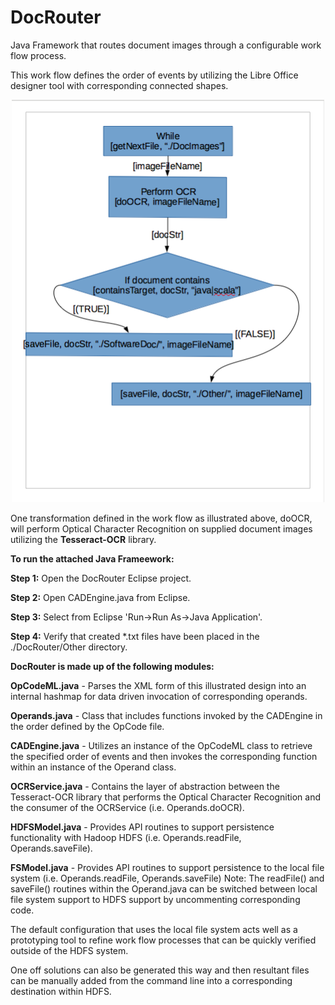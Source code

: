 # DocRouter
Java Framework that routes document images through a configurable work flow process.<p>
This work flow defines the order of events by utilizing the Libre Office designer tool with corresponding connected shapes.<p>
<p align="center">
  <img src="./WorkFlowExample.png" width="500"/>
</p>
One transformation defined in the work flow as illustrated above, doOCR, will perform Optical Character Recognition on supplied document images utilizing the <b>Tesseract-OCR</b> library.<p><p>
<b>To run the attached Java Frameework:</b><p><p>
<b>Step 1:</b>  Open the DocRouter Eclipse project.<p>
<b>Step 2:</b>  Open CADEngine.java from Eclipse.<p>
<b>Step 3:</b>  Select from Eclipse 'Run->Run As->Java Application'.<p>
<b>Step 4:</b>  Verify that created *.txt files have been placed in the ./DocRouter/Other directory.<p>
<p><b>DocRouter is made up of the following modules:</b><p><p>
<b>OpCodeML.java</b> - Parses the XML form of this illustrated design into an internal hashmap for data driven invocation of corresponding operands.<p>
<b>Operands.java</b> - Class that includes functions invoked by the CADEngine in the order defined by the OpCode file.<p>
<b>CADEngine.java</b> - Utilizes an instance of the OpCodeML class to retrieve the specified order of events and then invokes the corresponding function within an instance of the Operand class.<p>
<b>OCRService.java</b> - Contains the layer of abstraction between the Tesseract-OCR library that performs the Optical Character Recognition and the consumer of the OCRService (i.e. Operands.doOCR).<p>
<b>HDFSModel.java</b> - Provides API routines to support persistence functionality with Hadoop HDFS (i.e. Operands.readFile, Operands.saveFile).<p>
<b>FSModel.java</b> - Provides API routines to support persistence to the local file system (i.e. Operands.readFile, Operands.saveFile)
Note: The readFile() and saveFile() routines within the Operand.java can be switched between local file system support to HDFS support by uncommenting corresponding code.
<p><p>The default configuration that uses the local file system acts well as a prototyping tool to refine work flow processes that can be quickly verified outside of the HDFS system.<p>One off solutions can also be generated this way and then resultant files can be manually added from the command line into a corresponding destination within HDFS.

